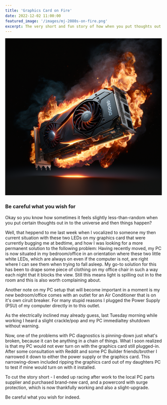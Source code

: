 ```yaml
---
title: 'Graphics Card on Fire'
date: 2022-12-02 11:00:00
featured_image: '/images/mj-2080s-on-fire.png'
excerpt: The very short and fun story of how when you put thoughts out in to the universe you mayb get unexpected results.
---
```


![Graphics Card on Fire](/images/mj-2080s-on-fire.png)

### Be careful what you wish for

Okay so you know how sometimes it feels slightly less-than-random when you put certain thoughts out in to the universe and then things happen?

Well, that heppend to me last week when I vocalized to someone my then current situation with these two LEDs on my graphics card that were currently bugging me at bedtime, and how I was looking for a more permanent solution to the following problem:  Having recently moved, my PC is now situated in my bedroom/office in an orientation where these two little white LEDs, which are always on even if the computer is not, are right where I can see them when trying to fall asleep.  My go-to solution for this has been to drape some piece of clothing on my office chair in such a way each night that it blocks the view.  Still this means light is spilling out in to the room and this is also worth complaining about.

Another note on my PC setup that will become important in a moment is my new bedroom/office comes with an outlet for an Air Conditioner that is on it's own ciruit breaker.  For many stupid reasons I plugged the Power Supply (PSU) of my computer directly in to this outlet.

As the electrically inclined may already guess, last Tuesday morning while working I heard a slight crackle/pop and my PC immedialtey shutdown without warning.

Now, one of the problems with PC diagnostics is pinning-down just what's broken, because it can be anything in a chain of things.  What I soon realized is that my PC would not ever turn on with the graphics card still plugged-in.  After some consultation with Reddit and some PC Builder friends/brother I narrowed it down to either the power supply or the graphics card.  This narrowing-down included ripping the graphics card out of my daughters PC to test if mine would turn on with it installed.

To cut the story short - I ended up racing after work to the local PC parts supplier and purchased brand-new card, and a powercord with surge protection, which is now thankfully working and also a slight-upgrade.

Be careful what you wish for indeed.